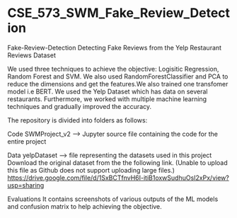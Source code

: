 # CSE_573_SWM_Fake_Review_Detection

Fake-Review-Detection
Detecting Fake Reviews from the Yelp Restaurant Reviews Dataset

We used three techniques to achieve the objective: Logisitic Regression, Random Forest and SVM. We also used RandomForestClassifier and PCA to reduce the dimensions and get the features.We also trained one transfomer model i.e BERT. We used the Yelp Dataset which has data on several restaurants. Furthermore, we worked with multiple machine learning techniques and gradually improved the accuracy.

The repository is divided into folders as follows:

Code
SWMProject_v2 --> Jupyter source file containing the code for the entire project
 
Data 
yelpDataset --> file representing the datasets used in this project
Download the original dataset from the the following link. (Unable to upload this file as Github does not support uploading large files.)
https://drive.google.com/file/d/1SxBCTfnvH6I-itiB1oxwSudhuOsI2xPx/view?usp=sharing

Evaluations
It contains screenshots of various outputs of the ML models and confusion matrix to help achieving the objective.
